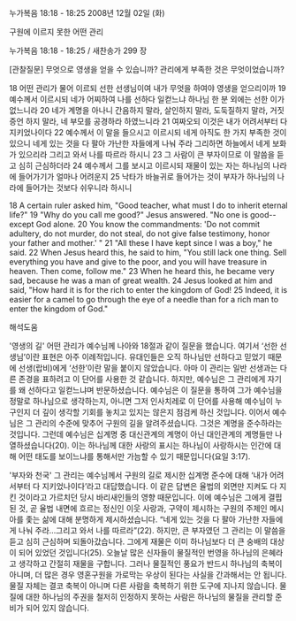 누가복음 18:18 - 18:25 
2008년 12월 02일 (화)

구원에 이르지 못한 어떤 관리



누가복음 18:18 - 18:25 / 새찬송가 299 장


[관찰질문]
무엇으로 영생을 얻을 수 있습니까? 
관리에게 부족한 것은 무엇이었습니까?

18 어떤 관리가 물어 이르되 선한 선생님이여 내가 무엇을 하여야 영생을 얻으리이까 
19 예수께서 이르시되 네가 어찌하여 나를 선하다 일컫느냐 하나님 한 분 외에는 선한 이가 없느니라 
20 네가 계명을 아나니 간음하지 말라, 살인하지 말라, 도둑질하지 말라, 거짓 증언 하지 말라, 네 부모를 공경하라 하였느니라 
21 여짜오되 이것은 내가 어려서부터 다 지키었나이다 
22 예수께서 이 말을 들으시고 이르시되 네게 아직도 한 가지 부족한 것이 있으니 네게 있는 것을 다 팔아 가난한 자들에게 나눠 주라 그리하면 하늘에서 네게 보화가 있으리라 그리고 와서 나를 따르라 하시니 
23 그 사람이 큰 부자이므로 이 말씀을 듣고 심히 근심하더라 
24 예수께서 그를 보시고 이르시되 재물이 있는 자는 하나님의 나라에 들어가기가 얼마나 어려운지 
25 낙타가 바늘귀로 들어가는 것이 부자가 하나님의 나라에 들어가는 것보다 쉬우니라 하시니 

18 A certain ruler asked him, "Good teacher, what must I do to inherit eternal life?" 
19 "Why do you call me good?" Jesus answered. "No one is good-- except God alone. 
20 You know the commandments: 'Do not commit adultery, do not murder, do not steal, do not give false testimony, honor your father and mother.' " 
21 "All these I have kept since I was a boy," he said. 
22 When Jesus heard this, he said to him, "You still lack one thing. Sell everything you have and give to the poor, and you will have treasure in heaven. Then come, follow me." 
23 When he heard this, he became very sad, because he was a man of great wealth. 
24 Jesus looked at him and said, "How hard it is for the rich to enter the kingdom of God! 
25 Indeed, it is easier for a camel to go through the eye of a needle than for a rich man to enter the kingdom of God."

해석도움





'영생의 길'
 어떤 관리가 예수님께 나아와 18절과 같이 질문을 했습니다. 여기서 ‘선한 선생님’이란 표현은 아주 이례적입니다. 유대인들은 오직 하나님만 선하다고 믿었기 때문에 선생(랍비)에게 ‘선한’이란 말을 붙이지 않았습니다. 아마 이 관리는 일반 선생과는 다른 존경을 표하려고 이 단어를 사용한 것 같습니다. 하지만, 예수님은 그 관리에게 자기를 왜 선하다고 일컫느냐며 반문하셨습니다. 예수님은 이 질문을 통하여 그가 예수님을 정말로 하나님으로 생각하는지, 아니면 그저 인사치레로 이 단어를 사용해 예수님이 누구인지 더 깊이 생각할 기회를 놓치고 있지는 않은지 점검케 하신 것입니다. 이어서 예수님은 그 관리의 수준에 맞추어 구원의 길을 알려주셨습니다. 그것은 계명을 준수하라는 것입니다. 그런데 예수님은 십계명 중 대신관계의 계명이 아닌 대인관계의 계명들만 나열하셨습니다(20). 이는 하나님께 대한 사랑의 표시는 하나님이 사랑하시는 인간에 대해 어떤 태도를 보이느냐를 통해서만 가늠할 수 있기 때문입니다(요일 3:17). 

'부자와 천국'
 그 관리는 예수님께서 구원의 길로 제시한 십계명 준수에 대해 ‘내가 어려서부터 다 지키었나이다’라고 대답했습니다. 이 같은 답변은 율법의 외면만 지켜도 다 지킨 것이라고 가르치던 당시 바리새인들의 영향 때문입니다. 이에 예수님은 그에게 결핍된 것, 곧 율법 내면에 흐르는 정신인 이웃 사랑과, 구약이 제시하는 구원의 주제인 메시아를 좇는 삶에 대해 분명하게 제시하셨습니다. “네게 있는 것을 다 팔아 가난한 자들에게 나눠 주라…그리고 와서 나를 따르라”(22). 하지만, 큰 부자였던 그 관리는 이 말씀을 듣고 심히 근심하며 되돌아갔습니다. 그에게 재물은 이미 하나님보다 더 큰 숭배의 대상이 되어 있었던 것입니다(25). 오늘날 많은 신자들이 물질적인 번영을 하나님의 은혜라고 생각하고 간절히 재물을 구합니다. 그러나 물질적인 풍요가 반드시 하나님의 축복이 아니며, 더 많은 경우 영혼구원을 가로막는 우상이 된다는 사실을 간과해서는 안 됩니다. 물질 자체는 결코 축복이 아니며 다른 사람을 축복하기 위한 도구에 지나지 않습니다. 물질에 대한 하나님의 주권을 철저히 인정하지 못하는 사람은 하나님의 물질을 관리할 준비가 되어 있지 않습니다.